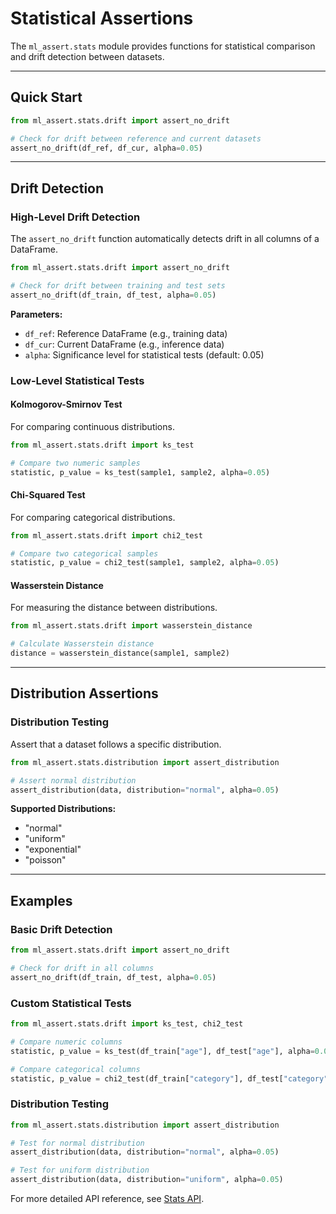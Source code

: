 # Statistical Assertions

The `ml_assert.stats` module provides functions for statistical comparison and drift detection between datasets.

---

## Quick Start

```python
from ml_assert.stats.drift import assert_no_drift

# Check for drift between reference and current datasets
assert_no_drift(df_ref, df_cur, alpha=0.05)
```

---

## Drift Detection

### High-Level Drift Detection

The `assert_no_drift` function automatically detects drift in all columns of a DataFrame.

```python
from ml_assert.stats.drift import assert_no_drift

# Check for drift between training and test sets
assert_no_drift(df_train, df_test, alpha=0.05)
```

**Parameters:**
- `df_ref`: Reference DataFrame (e.g., training data)
- `df_cur`: Current DataFrame (e.g., inference data)
- `alpha`: Significance level for statistical tests (default: 0.05)

### Low-Level Statistical Tests

#### Kolmogorov-Smirnov Test

For comparing continuous distributions.

```python
from ml_assert.stats.drift import ks_test

# Compare two numeric samples
statistic, p_value = ks_test(sample1, sample2, alpha=0.05)
```

#### Chi-Squared Test

For comparing categorical distributions.

```python
from ml_assert.stats.drift import chi2_test

# Compare two categorical samples
statistic, p_value = chi2_test(sample1, sample2, alpha=0.05)
```

#### Wasserstein Distance

For measuring the distance between distributions.

```python
from ml_assert.stats.drift import wasserstein_distance

# Calculate Wasserstein distance
distance = wasserstein_distance(sample1, sample2)
```

---

## Distribution Assertions

### Distribution Testing

Assert that a dataset follows a specific distribution.

```python
from ml_assert.stats.distribution import assert_distribution

# Assert normal distribution
assert_distribution(data, distribution="normal", alpha=0.05)
```

**Supported Distributions:**
- "normal"
- "uniform"
- "exponential"
- "poisson"

---

## Examples

### Basic Drift Detection

```python
from ml_assert.stats.drift import assert_no_drift

# Check for drift in all columns
assert_no_drift(df_train, df_test, alpha=0.05)
```

### Custom Statistical Tests

```python
from ml_assert.stats.drift import ks_test, chi2_test

# Compare numeric columns
statistic, p_value = ks_test(df_train["age"], df_test["age"], alpha=0.05)

# Compare categorical columns
statistic, p_value = chi2_test(df_train["category"], df_test["category"], alpha=0.05)
```

### Distribution Testing

```python
from ml_assert.stats.distribution import assert_distribution

# Test for normal distribution
assert_distribution(data, distribution="normal", alpha=0.05)

# Test for uniform distribution
assert_distribution(data, distribution="uniform", alpha=0.05)
```

For more detailed API reference, see [Stats API](api/stats.md).
